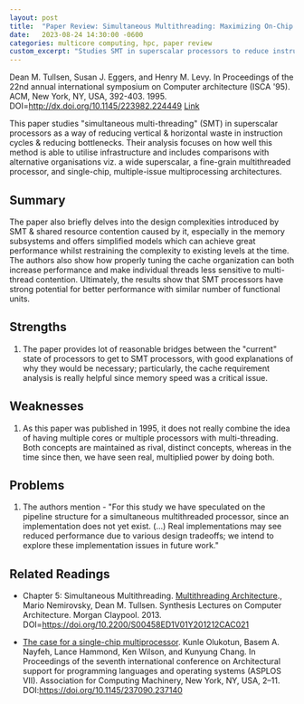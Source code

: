 ```yaml
---
layout: post
title:  "Paper Review: Simultaneous Multithreading: Maximizing On-Chip Parallelism"
date:   2023-08-24 14:30:00 -0600
categories: multicore computing, hpc, paper review
custom_excerpt: "Studies SMT in superscalar processors to reduce instruction cycle waste and bottlenecks. Shows SMT processors have strong performance potential while managing shared resource contention."
---
```


Dean M. Tullsen, Susan J. Eggers, and Henry M. Levy. In Proceedings of the 22nd annual international symposium on Computer architecture (ISCA '95). ACM, New York, NY, USA, 392-403. 1995. DOI=http://dx.doi.org/10.1145/223982.224449 [Link](https://www.princeton.edu/~rblee/ELE572Papers/SMT_Eggers.pdf)

This paper studies "simultaneous multi-threading" (SMT) in superscalar processors as a way of reducing vertical & horizontal waste in instruction cycles & reducing bottlenecks. Their analysis focuses on how well this method is able to utilise infrastructure and includes comparisons with alternative organisations viz. a wide superscalar, a fine-grain multithreaded processor, and single-chip, multiple-issue multiprocessing architectures.

<!--more-->

## Summary

The paper also briefly delves into the design complexities introduced by SMT & shared resource contention caused by it, especially in the memory subsystems and offers simplified models which can achieve great performance whilst restraining the complexity to existing levels at the time. The authors also show how properly tuning the cache organization can both increase performance and make individual threads less sensitive to multi-thread contention. Ultimately, the results show that SMT processors have strong potential for better performance with similar number of functional units.

## Strengths

1. The paper provides lot of reasonable bridges between the "current" state of processors to get to SMT processors, with good explanations of why they would be necessary; particularly, the cache requirement analysis is really helpful since memory speed was a critical issue.

## Weaknesses

1. As this paper was published in 1995, it does not really combine the idea of having multiple cores or multiple processors with multi-threading. Both concepts are maintained as rival, distinct concepts, whereas in the time since then, we have seen real, multiplied power by doing both.

## Problems

1. The authors mention - "For this study we have speculated on the pipeline structure for a simultaneous multithreaded processor, since an implementation does not yet exist. (...) Real implementations may see reduced performance due to various design tradeoffs; we intend to explore these implementation issues in future work." 

## Related Readings
* Chapter 5: Simultaneous Multithreading. [Multithreading Architecture](http://www.morganclaypool.com/doi/pdf/10.2200/S00458ED1V01Y201212CAC021)., Mario Nemirovsky, Dean M. Tullsen. Synthesis Lectures on Computer Architecture. Morgan Claypool. 2013. DOI=https://doi.org/10.2200/S00458ED1V01Y201212CAC021

* [The case for a single-chip multiprocessor](https://www.ece.ucdavis.edu/~akella/270W05/reading/p2-olukotun.pdf). Kunle Olukotun, Basem A. Nayfeh, Lance Hammond, Ken Wilson, and Kunyung Chang. In Proceedings of the seventh international conference on Architectural support for programming languages and operating systems (ASPLOS VII). Association for Computing Machinery, New York, NY, USA, 2–11. DOI:https://doi.org/10.1145/237090.237140
